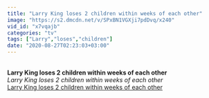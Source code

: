 ```yaml
---
title: "Larry King loses 2 children within weeks of each other"
image: "https://s2.dmcdn.net/v/SPxBN1VGXji7pdDvq/x240"
vid_id: "x7vqajb"
categories: "tv"
tags: ["Larry","loses","children"]
date: "2020-08-27T02:23:03+03:00"
---
```

<br><b>Larry King loses 2 children within weeks of each other</b><br> <i>Larry King loses 2 children within weeks of each other</i><br> <u>Larry King loses 2 children within weeks of each other</u>
